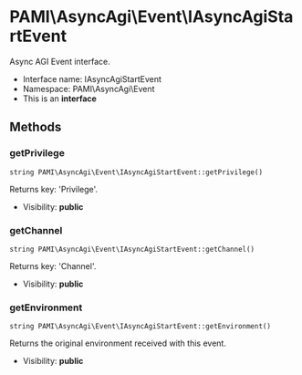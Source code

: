 PAMI\AsyncAgi\Event\IAsyncAgiStartEvent
===============

Async AGI Event interface.




* Interface name: IAsyncAgiStartEvent
* Namespace: PAMI\AsyncAgi\Event
* This is an **interface**






Methods
-------


### getPrivilege

    string PAMI\AsyncAgi\Event\IAsyncAgiStartEvent::getPrivilege()

Returns key: 'Privilege'.



* Visibility: **public**




### getChannel

    string PAMI\AsyncAgi\Event\IAsyncAgiStartEvent::getChannel()

Returns key: 'Channel'.



* Visibility: **public**




### getEnvironment

    string PAMI\AsyncAgi\Event\IAsyncAgiStartEvent::getEnvironment()

Returns the original environment received with this event.



* Visibility: **public**



